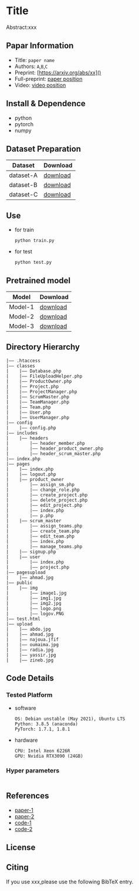 Title
===
Abstract:xxx
## Papar Information
- Title:  `paper name`
- Authors:  `A`,`B`,`C`
- Preprint: [https://arxiv.org/abs/xx]()
- Full-preprint: [paper position]()
- Video: [video position]()

## Install & Dependence
- python
- pytorch
- numpy

## Dataset Preparation
| Dataset | Download |
| ---     | ---   |
| dataset-A | [download]() |
| dataset-B | [download]() |
| dataset-C | [download]() |

## Use
- for train
  ```
  python train.py
  ```
- for test
  ```
  python test.py
  ```
## Pretrained model
| Model | Download |
| ---     | ---   |
| Model-1 | [download]() |
| Model-2 | [download]() |
| Model-3 | [download]() |


## Directory Hierarchy
```
|—— .htaccess
|—— classes
|    |—— Database.php
|    |—— FileUploadHelper.php
|    |—— ProductOwner.php
|    |—— Project.php
|    |—— ProjectManager.php
|    |—— ScrumMaster.php
|    |—— TeamManager.php
|    |—— Team.php
|    |—— User.php
|    |—— UserManager.php
|—— config
|    |—— config.php
|—— includes
|    |—— headers
|        |—— header_member.php
|        |—— header_product_owner.php
|        |—— header_scrum_master.php
|—— index.php
|—— pages
|    |—— index.php
|    |—— logout.php
|    |—— product_owner
|        |—— assign_sm.php
|        |—— change_role.php
|        |—— create_project.php
|        |—— delete_project.php
|        |—— edit_project.php
|        |—— index.php
|        |—— p.php
|    |—— scrum_master
|        |—— assign_teams.php
|        |—— create_team.php
|        |—— edit_team.php
|        |—— index.php
|        |—— manage_teams.php
|    |—— signup.php
|    |—— user
|        |—— index.php
|        |—— project.php
|—— pagesupload
|    |—— ahmad.jpg
|—— public
|    |—— img
|        |—— image1.jpg
|        |—— img1.jpg
|        |—— img2.jpg
|        |—— logo.png
|        |—— logov.PNG
|—— test.html
|—— upload
|    |—— abdo.jpg
|    |—— ahmad.jpg
|    |—— najoua.jfif
|    |—— oumaima.jpg
|    |—— radia.jpg
|    |—— yassir.jpg
|    |—— zineb.jpg
```
## Code Details
### Tested Platform
- software
  ```
  OS: Debian unstable (May 2021), Ubuntu LTS
  Python: 3.8.5 (anaconda)
  PyTorch: 1.7.1, 1.8.1
  ```
- hardware
  ```
  CPU: Intel Xeon 6226R
  GPU: Nvidia RTX3090 (24GB)
  ```
### Hyper parameters
```
```
## References
- [paper-1]()
- [paper-2]()
- [code-1](https://github.com)
- [code-2](https://github.com)
  
## License

## Citing
If you use xxx,please use the following BibTeX entry.
```
```
